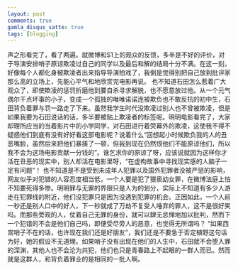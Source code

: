 ```yaml
---
layout: post
comments: true
gamla_disqus_satte: true
tags: [blogging]
---
```

声之形看完了，看了两遍。就微博和S1上的观众的反馈，多半是不好的评价，对于导演安排哨子原谅欺凌过自己的同学以及最后和解的结局十分不满。在这一刻，好像每个人都化身被欺凌者出来指导导演拍戏了，我倒是觉得别把自己放到批评家那么高的立场上，先能心平气和地欣赏完电影再说。
也不知道石田怎么惹着广大观众了，即使欺凌的惩罚折磨他到要自杀寻求解脱，也不愿意放过他。从一个元气偶尔干点坏事的小子，变成一个孤独的唯唯诺诺连被欺负也不敢反抗的初中生，石田背负着罪与罚一路走了下来。虽然我学生时代没欺凌过别人也不曾被欺凌，但是如果我要为石田说话的话，多半要被贴上欺凌者的标签呢。明明电影看完了，大家却理所应当的当着影片中的小学同学，对石田进行着荧幕外的欺凌，这使我不得不疑惑他们到底有没有好好看这部电影呢？说着什么“回想起小时候欺负我的人的丑恶嘴脸，虽然后来把他们暴揍了一顿，但我到现在仍然恨他们不能原谅他们，所以我不会为这场电影贡献一分钱的”。谁乞求你的原谅了呀，应该说就因为这样你才活在丑恶的现实中，别人却活在电影里呀，“在虚构故事中寻找现实感的人脑子一定有问题”！
也不知道是不是受到未成年人犯罪以及国外犯罪者没被严惩的影响，网友似乎对犯错的人容忍度相当低，一个人要是犯了猥亵幼女罪，在微博法庭上怕不知要死得多惨。明明罪与无罪的界限只是人为的划分，实际上不知道有多少人游走在犯罪线的附近，他们没犯罪只是因为没遇到犯罪的机会。正因如此，一个人前一秒还是别人口中的好人，下一秒就成了万劫不复受人唾弃的罪人，这不是很好笑吗。而那些旁观的人，仗着自己无罪的身份，就可以肆无忌惮地加以批判，然而下一个犯错的不会是他们自己吗，即便受尽旁人的恶意，也觉得无所谓吗？
“如果西宫哨子不在的话，也许现在我们还是好朋友”，我们还是不要急于否定植野这句话为好，她的假设不无道理。如果哨子没有出现在他们的人生中，石田就不会堕入罪的深渊，其他人也不会沦为共犯，他们也只是青春路上不起眼的一群人而已。然而就是这群人，和背负着罪业的是相同的一批人啊。
